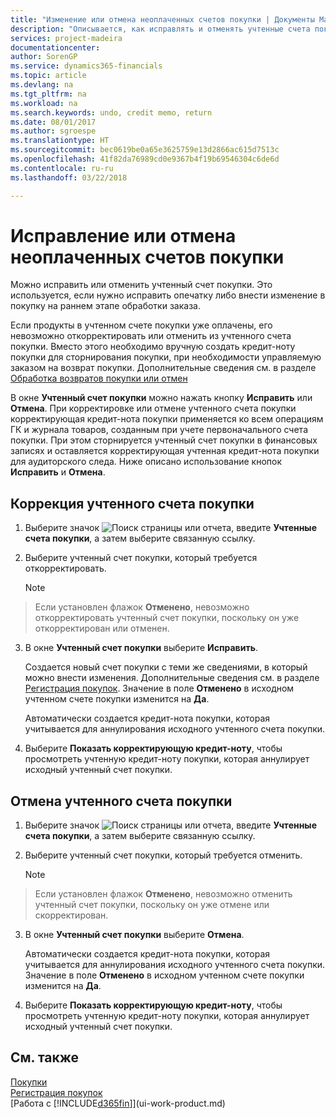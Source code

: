 ```yaml
---
title: "Изменение или отмена неоплаченных счетов покупки | Документы Майкрософт"
description: "Описывается, как исправлять и отменять учтенные счета покупки и автоматически создавать кредит-ноты покупки."
services: project-madeira
documentationcenter: 
author: SorenGP
ms.service: dynamics365-financials
ms.topic: article
ms.devlang: na
ms.tgt_pltfrm: na
ms.workload: na
ms.search.keywords: undo, credit memo, return
ms.date: 08/01/2017
ms.author: sgroespe
ms.translationtype: HT
ms.sourcegitcommit: bec0619be0a65e3625759e13d2866ac615d7513c
ms.openlocfilehash: 41f82da76989cd0e9367b4f19b69546304c6de6d
ms.contentlocale: ru-ru
ms.lasthandoff: 03/22/2018

---
```

# <a name="correct-or-cancel-unpaid-purchase-invoices"></a>Исправление или отмена неоплаченных счетов покупки
Можно исправить или отменить учтенный счет покупки. Это используется, если нужно исправить опечатку либо внести изменение в покупку на раннем этапе обработки заказа.

Если продукты в учтенном счете покупки уже оплачены, его невозможно откорректировать или отменить из учтенного счета покупки. Вместо этого необходимо вручную создать кредит-ноту покупки для сторнирования покупки, при необходимости управляемую заказом на возврат покупки. Дополнительные сведения см. в разделе [Обработка возвратов покупки или отмен](purchasing-how-process-purchase-returns-cancellations.md)

В окне **Учтенный счет покупки** можно нажать кнопку **Исправить** или **Отмена**. При корректировке или отмене учтенного счета покупки корректирующая кредит-нота покупки применяется ко всем операциям ГК и журнала товаров, созданным при учете первоначального счета покупки. При этом сторнируется учтенный счет покупки в финансовых записях и оставляется корректирующая учтенная кредит-нота покупки для аудиторского следа. Ниже описано использование кнопок **Исправить** и **Отмена**.

## <a name="to-correct-a-posted-purchase-invoice"></a>Коррекция учтенного счета покупки
1. Выберите значок ![Поиск страницы или отчета](media/ui-search/search_small.png "Значок поиска страницы или отчета"), введите **Учтенные счета покупки**, а затем выберите связанную ссылку.  
2. Выберите учтенный счет покупки, который требуется откорректировать.  

    > [!NOTE]  
>   Если установлен флажок **Отменено**, невозможно откорректировать учтенный счет покупки, поскольку он уже откорректирован или отменен.
3. В окне **Учтенный счет покупки** выберите **Исправить**.

    Создается новый счет покупки с теми же сведениями, в который можно внести изменения. Дополнительные сведения см. в разделе [Регистрация покупок](purchasing-how-record-purchases.md). Значение в поле **Отменено** в исходном учтенном счете покупки изменится на **Да**.

    Автоматически создается кредит-нота покупки, которая учитывается для аннулирования исходного учтенного счета покупки.
4. Выберите **Показать корректирующую кредит-ноту**, чтобы просмотреть учтенную кредит-ноту покупки, которая аннулирует исходный учтенный счет покупки.

## <a name="to-cancel-a-posted-purchase-invoice"></a>Отмена учтенного счета покупки
1. Выберите значок ![Поиск страницы или отчета](media/ui-search/search_small.png "Значок поиска страницы или отчета"), введите **Учтенные счета покупки**, а затем выберите связанную ссылку.  
2. Выберите учтенный счет покупки, который требуется отменить.

    > [!NOTE]  
>   Если установлен флажок **Отменено**, невозможно отменить учтенный счет покупки, поскольку он уже отмене или скорректирован.
3. В окне **Учтенный счет покупки** выберите **Отмена**.

    Автоматически создается кредит-нота покупки, которая учитывается для аннулирования исходного учтенного счета покупки. Значение в поле **Отменено** в исходном учтенном счете покупки изменится на **Да**.
4. Выберите **Показать корректирующую кредит-ноту**, чтобы просмотреть учтенную кредит-ноту покупки, которая аннулирует исходный учтенный счет покупки.

## <a name="see-also"></a>См. также
[Покупки](purchasing-manage-purchasing.md)  
[Регистрация покупок](purchasing-how-record-purchases.md)  
[Работа с [!INCLUDE[d365fin](includes/d365fin_md.md)]](ui-work-product.md)

